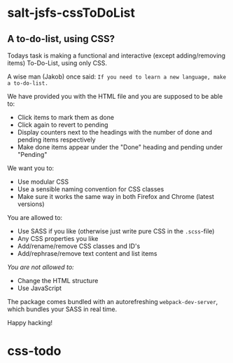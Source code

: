 # salt-jsfs-cssToDoList
## A to-do-list, using CSS?
Todays task is making a functional and interactive (except adding/removing items) To-Do-List, using only CSS.

A wise man (Jakob) once said:
```If you need to learn a new language, make a to-do-list.```

We have provided you with the HTML file and you are supposed to be able to:

* Click items to mark them as done
* Click again to revert to pending
* Display counters next to the headings with the number of done and pending items respectively
* Make done items appear under the "Done" heading and pending under "Pending"

We want you to:
* Use modular CSS
* Use a sensible naming convention for CSS classes
* Make sure it works the same way in both Firefox and Chrome (latest versions)

You are allowed to:
* Use SASS if you like (otherwise just write pure CSS in the `.scss`-file)
* Any CSS properties you like
* Add/rename/remove CSS classes and ID's
* Add/rephrase/remove text content and list items

_You are not allowed to:_
* Change the HTML structure
* Use JavaScript

The package comes bundled with an autorefreshing `webpack-dev-server`, which bundles your SASS in real time.

Happy hacking!
# css-todo
